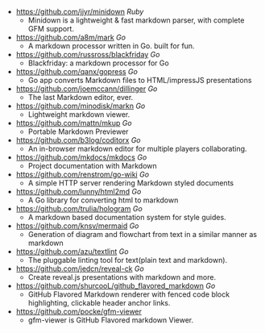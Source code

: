 - https://github.com/jjyr/minidown *Ruby*
  - Minidown is a lightweight & fast markdown parser, with complete GFM support. 
- https://github.com/a8m/mark *Go*
  - A markdown processor written in Go. built for fun. 
- https://github.com/russross/blackfriday *Go*
  - Blackfriday: a markdown processor for Go 
- https://github.com/qanx/gopress *Go*
  - Go app converts Markdown files to HTML/impressJS presentations  
- https://github.com/joemccann/dillinger *Go*
  - The last Markdown editor, ever. 
- https://github.com/minodisk/markn *Go*
  - Lightweight markdown viewer.  
- https://github.com/mattn/mkup *Go*
  - Portable Markdown Previewer 
- https://github.com/b3log/coditorx *Go*
  - An in-browser markdown editor for multiple players collaborating. 
- https://github.com/mkdocs/mkdocs *Go*
  - Project documentation with Markdown 
- https://github.com/renstrom/go-wiki *Go*
  - A simple HTTP server rendering Markdown styled documents 
- https://github.com/lunny/html2md *Go*
  - A Go library for converting html to markdown 
- https://github.com/trulia/hologram *Go*
  - A markdown based documentation system for style guides.
- https://github.com/knsv/mermaid *Go*
  - Generation of diagram and flowchart from text in a similar manner as markdown
- https://github.com/azu/textlint *Go*
  - The pluggable linting tool for text(plain text and markdown).
- https://github.com/jedcn/reveal-ck *Go*
  - Create reveal.js presentations with markdown and more.
- https://github.com/shurcooL/github_flavored_markdown *Go*
  - GitHub Flavored Markdown renderer with fenced code block highlighting, clickable header anchor links.
- https://github.com/pocke/gfm-viewer
  - gfm-viewer is GitHub Flavored markdown Viewer.
 

